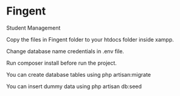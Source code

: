 # Fingent
Student Management

Copy the files in Fingent folder to your htdocs folder inside xampp.

Change database name credentials in .env file.

Run composer install before run the project.


You can create database tables using
php artisan:migrate

You can insert dummy data using
php artisan db:seed
